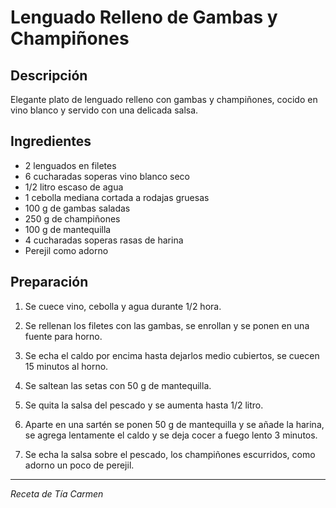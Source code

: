 # Lenguado Relleno de Gambas y Champiñones

## Descripción
Elegante plato de lenguado relleno con gambas y champiñones, cocido en vino blanco y servido con una delicada salsa.

## Ingredientes
- 2 lenguados en filetes
- 6 cucharadas soperas vino blanco seco
- 1/2 litro escaso de agua
- 1 cebolla mediana cortada a rodajas gruesas
- 100 g de gambas saladas
- 250 g de champiñones
- 100 g de mantequilla
- 4 cucharadas soperas rasas de harina
- Perejil como adorno

## Preparación

1. Se cuece vino, cebolla y agua durante 1/2 hora.

2. Se rellenan los filetes con las gambas, se enrollan y se ponen en una fuente para horno.

3. Se echa el caldo por encima hasta dejarlos medio cubiertos, se cuecen 15 minutos al horno.

4. Se saltean las setas con 50 g de mantequilla.

5. Se quita la salsa del pescado y se aumenta hasta 1/2 litro.

6. Aparte en una sartén se ponen 50 g de mantequilla y se añade la harina, se agrega lentamente el caldo y se deja cocer a fuego lento 3 minutos.

7. Se echa la salsa sobre el pescado, los champiñones escurridos, como adorno un poco de perejil.

---
*Receta de Tía Carmen*